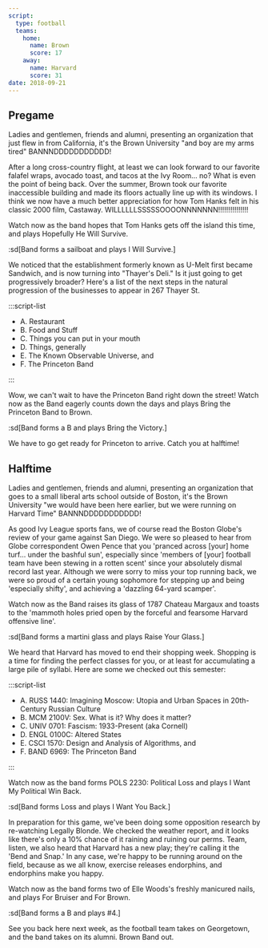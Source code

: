 ```yaml
---
script:
  type: football
  teams:
    home:
      name: Brown
      score: 17
    away:
      name: Harvard
      score: 31
date: 2018-09-21
---
```


## Pregame

Ladies and gentlemen, friends and alumni, presenting an organization that just flew in from California, it's the Brown University "and boy are my arms tired" BANNNDDDDDDDDDDD!

After a long cross-country flight, at least we can look forward to our favorite falafel wraps, avocado toast, and tacos at the Ivy Room... no? What is even the point of being back. Over the summer, Brown took our favorite inaccessible building and made its floors actually line up with its windows. I think we now have a much better appreciation for how Tom Hanks felt in his classic 2000 film, Castaway. WILLLLLLSSSSSOOOONNNNNNN!!!!!!!!!!!!!!!

Watch now as the band hopes that Tom Hanks gets off the island this time, and plays Hopefully He Will Survive.

:sd[Band forms a sailboat and plays I Will Survive.]

We noticed that the establishment formerly known as U-Melt first became Sandwich, and is now turning into "Thayer's Deli." Is it just going to get progressively broader? Here's a list of the next steps in the natural progression of the businesses to appear in 267 Thayer St.

:::script-list

- A. Restaurant
- B. Food and Stuff
- C. Things you can put in your mouth
- D. Things, generally
- E. The Known Observable Universe, and
- F. The Princeton Band

:::

Wow, we can't wait to have the Princeton Band right down the street! Watch now as the Band eagerly counts down the days and plays Bring the Princeton Band to Brown.

:sd[Band forms a B and plays Bring the Victory.]

We have to go get ready for Princeton to arrive. Catch you at halftime!

## Halftime

Ladies and gentlemen, friends and alumni, presenting an organization that goes to a small liberal arts school outside of Boston, it's the Brown University "we would have been here earlier, but we were running on Harvard Time" BANNNDDDDDDDDDDD!

As good Ivy League sports fans, we of course read the Boston Globe's review of your game against San Diego. We were so pleased to hear from Globe correspondent Owen Pence that you 'pranced across \[your] home turf... under the bashful sun', especially since 'members of \[your] football team have been stewing in a rotten scent' since your absolutely dismal record last year. Although we were sorry to miss your top running back, we were so proud of a certain young sophomore for stepping up and being 'especially shifty', and achieving a 'dazzling 64-yard scamper'.

Watch now as the Band raises its glass of 1787 Chateau Margaux and toasts to the 'mammoth holes pried open by the forceful and fearsome Harvard offensive line'.

:sd[Band forms a martini glass and plays Raise Your Glass.]

We heard that Harvard has moved to end their shopping week. Shopping is a time for finding the perfect classes for you, or at least for accumulating a large pile of syllabi. Here are some we checked out this semester:

:::script-list

- A. RUSS 1440: Imagining Moscow: Utopia and Urban Spaces in 20th-Century Russian Culture
- B. MCM 2100V: Sex. What is it? Why does it matter?
- C. UNIV 0701: Fascism: 1933-Present (aka Cornell)
- D. ENGL 0100C: Altered States
- E. CSCI 1570: Design and Analysis of Algorithms, and
- F. BAND 6969: The Princeton Band

:::

Watch now as the band forms POLS 2230: Political Loss and plays I Want My Political Win Back.

:sd[Band forms Loss and plays I Want You Back.]

In preparation for this game, we've been doing some opposition research by re-watching Legally Blonde. We checked the weather report, and it looks like there's only a 10% chance of it raining and ruining our perms. Team, listen, we also heard that Harvard has a new play; they're calling it the 'Bend and Snap.' In any case, we're happy to be running around on the field, because as we all know, exercise releases endorphins, and endorphins make you happy.

Watch now as the band forms two of Elle Woods's freshly manicured nails, and plays For Bruiser and For Brown.

:sd[Band forms a B and plays #4.]

See you back here next week, as the football team takes on Georgetown, and the band takes on its alumni. Brown Band out.
